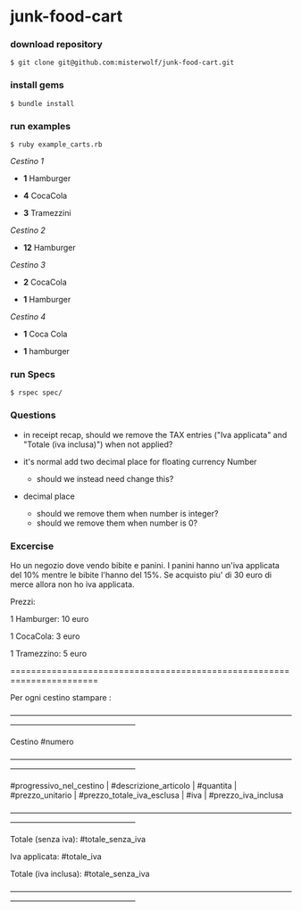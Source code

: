 # junk-food-cart

### download repository
`$ git clone git@github.com:misterwolf/junk-food-cart.git`

### install gems

`$ bundle install`

### run examples

`$ ruby example_carts.rb`

_Cestino 1_

- **1** Hamburger

- **4** CocaCola

- **3** Tramezzini

_Cestino 2_

- **12** Hamburger

_Cestino 3_

- **2** CocaCola

- **1** Hamburger

_Cestino 4_

- **1** Coca Cola

- **1** hamburger

### run Specs

`$ rspec spec/`

### Questions

- in receipt recap, should we remove the TAX entries ("Iva applicata" and "Totale (iva inclusa)") when not applied?
- it's normal add two decimal place for floating currency Number
  - should we instead need change this?

- decimal place
  - should we remove them when number is integer?
  - should we remove them when number is 0?

### Excercise

Ho un negozio dove vendo bibite e panini.
I panini hanno un'iva applicata del 10% mentre le bibite l'hanno del 15%.
Se acquisto piu' di 30 euro di merce allora non ho iva applicata.

Prezzi:

1 Hamburger: 10 euro

1 CocaCola: 3 euro

1 Tramezzino: 5 euro



=======================================================================

Per ogni cestino stampare :

————————————————————————————————————————————————————

Cestino #numero

————————————————————————————————————————————————————

#progressivo_nel_cestino | #descrizione_articolo | #quantita |  #prezzo_unitario | #prezzo_totale_iva_esclusa | #iva | #prezzo_iva_inclusa

————————————————————————————————————————————————————

Totale (senza iva): #totale_senza_iva

Iva applicata: #totale_iva

Totale (iva inclusa): #totale_senza_iva

————————————————————————————————————————————————————

